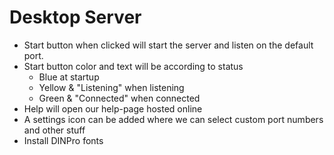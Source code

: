 # Desktop Server
  - Start button when clicked will start the server and listen on the default port.
  - Start button color and text will be according to status
      * Blue at startup
      * Yellow & "Listening" when listening
      * Green & "Connected" when connected
  - Help will open our help-page hosted online
  - A settings icon can be added where we can select custom port numbers and other stuff
  - Install DINPro fonts
